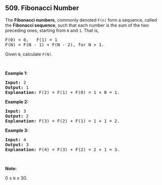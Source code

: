 ## 509. Fibonacci Number

The **Fibonacci numbers**, commonly denoted `F(n)` form a sequence, called the **Fibonacci sequence**, such that each number is the sum of the two preceding ones, starting from `0` and `1`. That is,

<pre>
F(0) = 0,   F(1) = 1
F(N) = F(N - 1) + F(N - 2), for N > 1.
</pre>

Given `N`, calculate `F(N)`.

<br>

**Example 1:**
<pre>
<b>Input:</b> 2
<b>Output:</b> 1
<b>Explanation:</b> F(2) = F(1) + F(0) = 1 + 0 = 1.
</pre>

**Example 2:**
<pre>
<b>Input:</b> 3
<b>Output:</b> 2
<b>Explanation:</b> F(3) = F(2) + F(1) = 1 + 1 = 2.
</pre>

**Example 3:**
<pre>
<b>Input:</b> 4
<b>Output:</b> 3
<b>Explanation:</b> F(4) = F(3) + F(2) = 2 + 1 = 3.
</pre> 

<br>

**Note:**

0 ≤ `N` ≤ 30.
